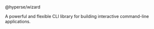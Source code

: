 @hyperse/wizard

A powerful and flexible CLI library for building interactive command-line applications.
